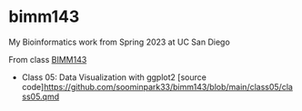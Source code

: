 # bimm143
My Bioinformatics work from Spring 2023 at UC San Diego

From class [BIMM143](https://bioboot.github.io/bimm143_S23/)

- Class 05: Data Visualization with ggplot2 [source code]https://github.com/soominpark33/bimm143/blob/main/class05/class05.qmd
